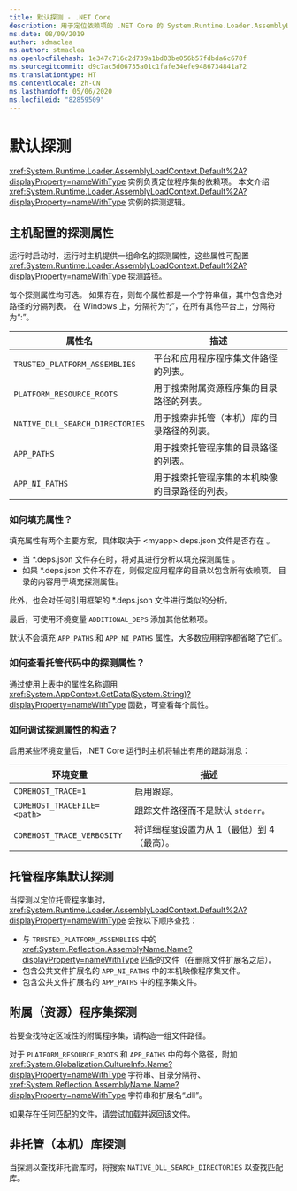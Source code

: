 ```yaml
---
title: 默认探测 - .NET Core
description: 用于定位依赖项的 .NET Core 的 System.Runtime.Loader.AssemblyLoadContext.Default 探测逻辑的概述。
ms.date: 08/09/2019
author: sdmaclea
ms.author: stmaclea
ms.openlocfilehash: 1e347c716c2d739a1bd03be056b57fdbda6c678f
ms.sourcegitcommit: d9c7ac5d06735a01c1fafe34efe9486734841a72
ms.translationtype: HT
ms.contentlocale: zh-CN
ms.lasthandoff: 05/06/2020
ms.locfileid: "82859509"
---
```

# <a name="default-probing"></a>默认探测

<xref:System.Runtime.Loader.AssemblyLoadContext.Default%2A?displayProperty=nameWithType> 实例负责定位程序集的依赖项。 本文介绍 <xref:System.Runtime.Loader.AssemblyLoadContext.Default%2A?displayProperty=nameWithType> 实例的探测逻辑。

## <a name="host-configured-probing-properties"></a>主机配置的探测属性

运行时启动时，运行时主机提供一组命名的探测属性，这些属性可配置 <xref:System.Runtime.Loader.AssemblyLoadContext.Default%2A?displayProperty=nameWithType> 探测路径。

每个探测属性均可选。 如果存在，则每个属性都是一个字符串值，其中包含绝对路径的分隔列表。 在 Windows 上，分隔符为“;”，在所有其他平台上，分隔符为“:”。

|属性名                 |描述  |
|------------------------------|---------|
|`TRUSTED_PLATFORM_ASSEMBLIES`   | 平台和应用程序程序集文件路径的列表。 |
|`PLATFORM_RESOURCE_ROOTS`       | 用于搜索附属资源程序集的目录路径的列表。 |
|`NATIVE_DLL_SEARCH_DIRECTORIES` | 用于搜索非托管（本机）库的目录路径的列表。        |
|`APP_PATHS`                     | 用于搜索托管程序集的目录路径的列表。 |
|`APP_NI_PATHS`                  | 用于搜索托管程序集的本机映像的目录路径的列表。 |

### <a name="how-are-the-properties-populated"></a>如何填充属性？

填充属性有两个主要方案，具体取决于 \<myapp>.deps.json 文件是否存在  。

- 当 \*.deps.json 文件存在时，将对其进行分析以填充探测属性  。
- 如果 \*.deps.json  文件不存在，则假定应用程序的目录以包含所有依赖项。 目录的内容用于填充探测属性。

此外，也会对任何引用框架的 \*.deps.json  文件进行类似的分析。

最后，可使用环境变量 `ADDITIONAL_DEPS` 添加其他依赖项。

默认不会填充 `APP_PATHS` 和 `APP_NI_PATHS` 属性，大多数应用程序都省略了它们。

### <a name="how-do-i-see-the-probing-properties-from-managed-code"></a>如何查看托管代码中的探测属性？

通过使用上表中的属性名称调用 <xref:System.AppContext.GetData(System.String)?displayProperty=nameWithType> 函数，可查看每个属性。

### <a name="how-do-i-debug-the-probing-properties-construction"></a>如何调试探测属性的构造？

启用某些环境变量后，.NET Core 运行时主机将输出有用的跟踪消息：

|环境变量        |描述  |
|----------------------------|---------|
|`COREHOST_TRACE=1`          |启用跟踪。|
|`COREHOST_TRACEFILE=<path>` |跟踪文件路径而不是默认 `stderr`。|
|`COREHOST_TRACE_VERBOSITY`  |将详细程度设置为从 1（最低）到 4（最高）。|

## <a name="managed-assembly-default-probing"></a>托管程序集默认探测

当探测以定位托管程序集时，<xref:System.Runtime.Loader.AssemblyLoadContext.Default%2A?displayProperty=nameWithType> 会按以下顺序查找：

- 与 `TRUSTED_PLATFORM_ASSEMBLIES` 中的 <xref:System.Reflection.AssemblyName.Name?displayProperty=nameWithType> 匹配的文件（在删除文件扩展名之后）。
- 包含公共文件扩展名的 `APP_NI_PATHS` 中的本机映像程序集文件。
- 包含公共文件扩展名的 `APP_PATHS` 中的程序集文件。

## <a name="satellite-resource-assembly-probing"></a>附属（资源）程序集探测

若要查找特定区域性的附属程序集，请构造一组文件路径。

对于 `PLATFORM_RESOURCE_ROOTS` 和 `APP_PATHS` 中的每个路径，附加 <xref:System.Globalization.CultureInfo.Name?displayProperty=nameWithType> 字符串、目录分隔符、<xref:System.Reflection.AssemblyName.Name?displayProperty=nameWithType> 字符串和扩展名“.dll”。

如果存在任何匹配的文件，请尝试加载并返回该文件。

## <a name="unmanaged-native-library-probing"></a>非托管（本机）库探测

当探测以查找非托管库时，将搜索 `NATIVE_DLL_SEARCH_DIRECTORIES` 以查找匹配库。
